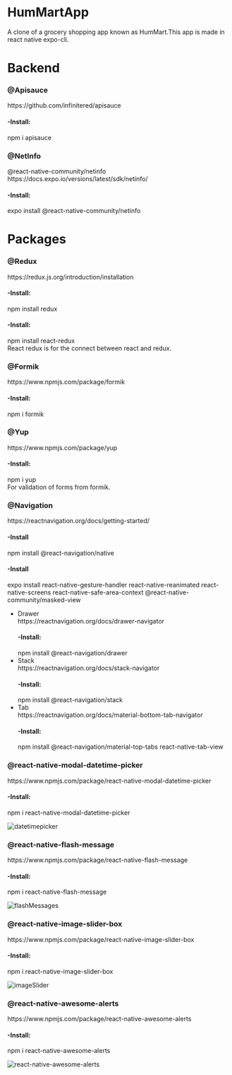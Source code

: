 # HumMartApp
A clone of a grocery shopping app known as HumMart.This app is made in react native expo-cli.

# Backend
<h3>@Apisauce</h3>
https://github.com/infinitered/apisauce

<h4>-Install:</h4> npm i apisauce

<h3>@NetInfo</h3>
@react-native-community/netinfo
https://docs.expo.io/versions/latest/sdk/netinfo/
<h4>-Install:</h4> expo install @react-native-community/netinfo

# Packages
<h3>@Redux</h3>
https://redux.js.org/introduction/installation
<h4>-Install:</h4> npm install redux
<h4>-Install:</h4> npm install react-redux </br>
React redux is for the connect between react and redux.

<h3>@Formik</h3>
https://www.npmjs.com/package/formik
<h4>-Install:</h4>npm i formik

<h3>@Yup</h3>
https://www.npmjs.com/package/yup
<h4>-Install:</h4>npm i yup </br>
For validation of forms from formik.

<h3>@Navigation</h3>
https://reactnavigation.org/docs/getting-started/
<h4>-Install</h4> npm install @react-navigation/native
<h4>-Install</h4> expo install react-native-gesture-handler react-native-reanimated react-native-screens react-native-safe-area-context @react-native-community/masked-view

<ul>
  <li>Drawer</br>
  https://reactnavigation.org/docs/drawer-navigator</br>
   <h4>-Install:</h4> npm install @react-navigation/drawer
  </li>
  <li>Stack</br>
  https://reactnavigation.org/docs/stack-navigator</br>
 <h4>-Install:</h4> npm install @react-navigation/stack
  </li>
  <li>Tab</br>
  https://reactnavigation.org/docs/material-bottom-tab-navigator</br>
  <h4>-Install:</h4>npm install @react-navigation/material-top-tabs react-native-tab-view
</li>
</ul>

<h3>@react-native-modal-datetime-picker</h3>
https://www.npmjs.com/package/react-native-modal-datetime-picker
  <h4>-Install:</h4> npm i react-native-modal-datetime-picker


![datetimepicker](https://user-images.githubusercontent.com/62601444/91694292-d7af7780-eb85-11ea-82a2-def1167b93bd.gif)

<h3>@react-native-flash-message</h3>
https://www.npmjs.com/package/react-native-flash-message
<h4>-Install:</h4> npm i react-native-flash-message


![flashMessages](https://user-images.githubusercontent.com/62601444/91694632-53a9bf80-eb86-11ea-8bf6-d3986577dc0f.gif)

<h3>@react-native-image-slider-box</h3>
  https://www.npmjs.com/package/react-native-image-slider-box
<h4>-Install:</h4> npm i react-native-image-slider-box


![imageSlider](https://user-images.githubusercontent.com/62601444/91695372-7688a380-eb87-11ea-93fd-495d155094da.gif)

<h3>@react-native-awesome-alerts</h3>
https://www.npmjs.com/package/react-native-awesome-alerts
<h4>-Install:</h4> npm i react-native-awesome-alerts


![react-native-awesome-alerts](https://user-images.githubusercontent.com/62601444/91695851-3249d300-eb88-11ea-8ede-e9401738bea0.gif)



